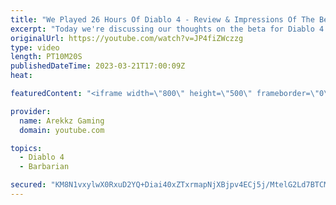 ```yaml
---
title: "We Played 26 Hours Of Diablo 4 - Review & Impressions Of The Beta, Sorcerer & Barbarian Gameplay"
excerpt: "Today we're discussing our thoughts on the beta for Diablo 4 and giving you a first impressions style review on playing as the ..."
originalUrl: https://youtube.com/watch?v=JP4fiZWczzg
type: video
length: PT10M20S
publishedDateTime: 2023-03-21T17:00:09Z
heat: 

featuredContent: "<iframe width=\"800\" height=\"500\" frameborder=\"0\" src=\"https://www.youtube.com/embed/JP4fiZWczzg\" allow=\"accelerometer; autoplay; encrypted-media; gyroscope; picture-in-picture\" allowfullscreen></iframe>"

provider:
  name: Arekkz Gaming
  domain: youtube.com

topics:
  - Diablo 4
  - Barbarian

secured: "KM8N1vxylwX0RxuD2YQ+Diai40xZTxrmapNjXBjpv4ECj5j/MtelG2Ld7BTCMudOCgv5PIuLkxvnQPM70jbuQTaQUTHs8aMpOQvYetGxnahVr7/yrE219PI6eWc2g4GTzrQlpa6iyQgxoE9I6YVzFFQxolkbHOFnn9F652LZJ488IG5yBmec7ACy1RCIDOqhxRbGiiu37Q/E5MldydAKNAPlJ4m/DMH0KZ1IypcA+pimMNcfncOWFTwizXa6poBNPTk1J9RMjKkHWAyx+ZOAq06ZskpitJ5AbkvJ2PKS3Yq9iHT+ft8Sa3y5KKCHS04VlW7LNpG447VFrTDIorYDvywJhJao5L7EU8K8sScCu1gIysbITNfBCshjD00qVaJW3qmN1SizTIAQ4/Zp5XFDneS5gz/JR/TeQ0XFbvbfI1M=;4IwecGw1aibHp+7ucs1ihA=="
---
```


